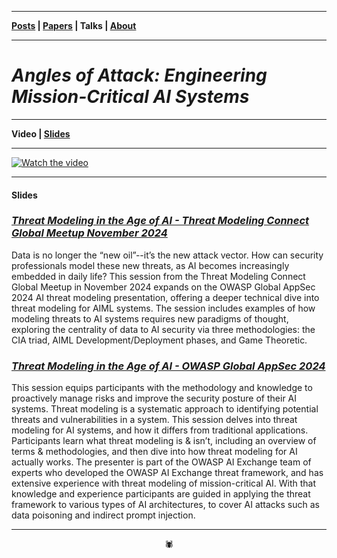 -------

**[Posts](https://anglesofattack.io/posts.html) \| [Papers](https://anglesofattack.io/papers.html) \| Talks \| [About](https://anglesofattack.io/about.html)**

-------

# *Angles of Attack: Engineering Mission-Critical AI Systems*

-------

**Video \| [Slides](#slides)**

-------

[![Watch the video](https://img.youtube.com/vi/cTbAD9K_FqA/0.jpg)](https://www.youtube.com/watch?v=cTbAD9K_FqA&t=206s)

-------

#### Slides

### *<a href="https://zenodo.org/records/14248926" target="_blank" rel="noopener noreferrer">Threat Modeling in the Age of AI - Threat Modeling Connect Global Meetup November 2024 </a>*

Data is no longer the “new oil”--it’s the new attack vector. How can security professionals model these new threats, as AI becomes increasingly embedded in daily life? This session from the Threat Modeling Connect Global Meetup in November 2024 expands on the OWASP Global AppSec 2024 AI threat modeling presentation, offering a deeper technical dive into threat modeling for AIML systems. The session includes examples of how modeling threats to AI systems requires new paradigms of thought, exploring the centrality of data to AI security via three methodologies: the CIA triad, AIML Development/Deployment phases, and Game Theoretic.

### *<a href="https://zenodo.org/records/14249000" target="_blank" rel="noopener noreferrer">Threat Modeling in the Age of AI - OWASP Global AppSec 2024 </a>*

This session equips participants with the methodology and knowledge to proactively manage risks and improve the security posture of their AI systems. Threat modeling is a systematic approach to identifying potential threats and vulnerabilities in a system. This session delves into threat modeling for AI systems, and how it differs from traditional applications. Participants learn what threat modeling is & isn’t, including an overview of terms & methodologies, and then dive into how threat modeling for AI actually works. The presenter is part of the OWASP AI Exchange team of experts who developed the OWASP AI Exchange threat framework, and has extensive experience with threat modeling of mission-critical AI. With that knowledge and experience participants are guided in applying the threat framework to various types of AI architectures, to cover AI attacks such as data poisoning and indirect prompt injection. 

-------

<div align="center">🕷</div>
